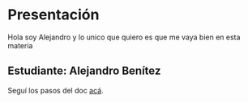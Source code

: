 # Presentación
Hola soy Alejandro y lo unico que quiero es que me vaya bien en esta materia 
## Estudiante: Alejandro Benítez

Seguí los pasos del doc [acá](https://docs.google.com/document/d/e/2PACX-1vQkogtG88cmwEIXEuff291urSyrZUYHikLIoRTspUodvIg5OoaUJTi8n0vqPJ3XUSN65sqJALTBizeB/pub).
